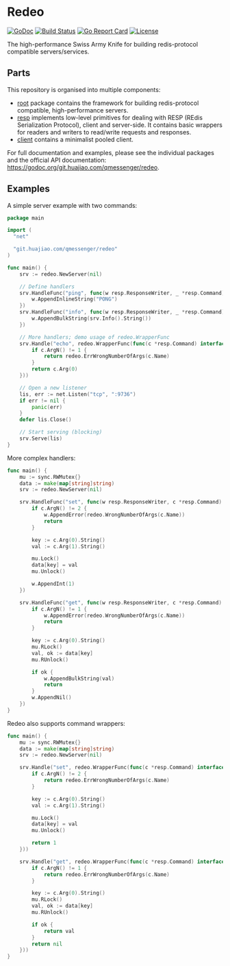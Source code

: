 # Redeo

[![GoDoc](https://godoc.org/git.huajiao.com/qmessenger/redeo?status.svg)](https://godoc.org/git.huajiao.com/qmessenger/redeo)
[![Build Status](https://travis-ci.org/bsm/redeo.png?branch=master)](https://travis-ci.org/bsm/redeo)
[![Go Report Card](https://goreportcard.com/badge/git.huajiao.com/qmessenger/redeo)](https://goreportcard.com/report/git.huajiao.com/qmessenger/redeo)
[![License](https://img.shields.io/badge/License-Apache%202.0-blue.svg)](https://opensource.org/licenses/Apache-2.0)

The high-performance Swiss Army Knife for building redis-protocol compatible servers/services.

## Parts

This repository is organised into multiple components:

* [root](./) package contains the framework for building redis-protocol compatible,
  high-performance servers.
* [resp](./resp/) implements low-level primitives for dealing with
  RESP (REdis Serialization Protocol), client and server-side. It
  contains basic wrappers for readers and writers to read/write requests and
  responses.
* [client](./client/) contains a minimalist pooled client.

For full documentation and examples, please see the individual packages and the
official API documentation: https://godoc.org/git.huajiao.com/qmessenger/redeo.

## Examples

A simple server example with two commands:

```go
package main

import (
  "net"

  "git.huajiao.com/qmessenger/redeo"
)

func main() {
	srv := redeo.NewServer(nil)

	// Define handlers
	srv.HandleFunc("ping", func(w resp.ResponseWriter, _ *resp.Command) {
		w.AppendInlineString("PONG")
	})
	srv.HandleFunc("info", func(w resp.ResponseWriter, _ *resp.Command) {
		w.AppendBulkString(srv.Info().String())
	})

	// More handlers; demo usage of redeo.WrapperFunc
	srv.Handle("echo", redeo.WrapperFunc(func(c *resp.Command) interface{} {
		if c.ArgN() != 1 {
			return redeo.ErrWrongNumberOfArgs(c.Name)
		}
		return c.Arg(0)
	}))

	// Open a new listener
	lis, err := net.Listen("tcp", ":9736")
	if err != nil {
		panic(err)
	}
	defer lis.Close()

	// Start serving (blocking)
	srv.Serve(lis)
}
```

More complex handlers:

```go
func main() {
	mu := sync.RWMutex{}
	data := make(map[string]string)
	srv := redeo.NewServer(nil)

	srv.HandleFunc("set", func(w resp.ResponseWriter, c *resp.Command) {
		if c.ArgN() != 2 {
			w.AppendError(redeo.WrongNumberOfArgs(c.Name))
			return
		}

		key := c.Arg(0).String()
		val := c.Arg(1).String()

		mu.Lock()
		data[key] = val
		mu.Unlock()

		w.AppendInt(1)
	})

	srv.HandleFunc("get", func(w resp.ResponseWriter, c *resp.Command) {
		if c.ArgN() != 1 {
			w.AppendError(redeo.WrongNumberOfArgs(c.Name))
			return
		}

		key := c.Arg(0).String()
		mu.RLock()
		val, ok := data[key]
		mu.RUnlock()

		if ok {
			w.AppendBulkString(val)
			return
		}
		w.AppendNil()
	})
}
```

Redeo also supports command wrappers:

```go
func main() {
	mu := sync.RWMutex{}
	data := make(map[string]string)
	srv := redeo.NewServer(nil)

	srv.Handle("set", redeo.WrapperFunc(func(c *resp.Command) interface{} {
		if c.ArgN() != 2 {
			return redeo.ErrWrongNumberOfArgs(c.Name)
		}

		key := c.Arg(0).String()
		val := c.Arg(1).String()

		mu.Lock()
		data[key] = val
		mu.Unlock()

		return 1
	}))

	srv.Handle("get", redeo.WrapperFunc(func(c *resp.Command) interface{} {
		if c.ArgN() != 1 {
			return redeo.ErrWrongNumberOfArgs(c.Name)
		}

		key := c.Arg(0).String()
		mu.RLock()
		val, ok := data[key]
		mu.RUnlock()

		if ok {
			return val
		}
		return nil
	}))
}
```
